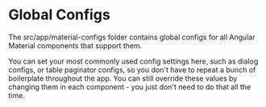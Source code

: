 # Global Configs

The src/app/material-configs folder contains global configs for all Angular Material components that support them.

You can set your most commonly used config settings here, such as dialog configs, or table paginator configs, so you don't have to repeat a bunch of boilerplate throughout the app. You can still override these values by changing them in each component - you just don't need to do that all the time.
